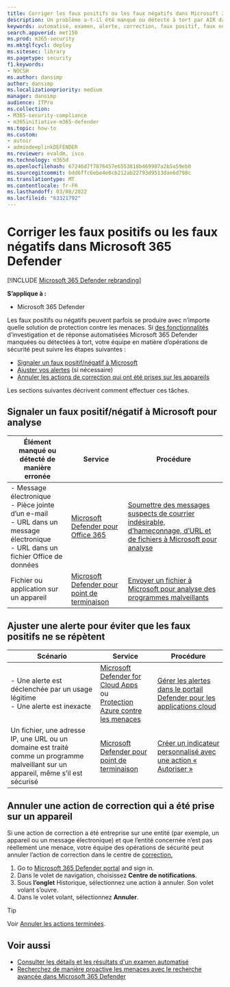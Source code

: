 ```yaml
---
title: Corriger les faux positifs ou les faux négatifs dans Microsoft 365 Defender
description: Un problème a-t-il été manqué ou détecté à tort par AIR dans Microsoft 365 Defender ? Découvrez comment soumettre des faux positifs ou des faux négatifs à Microsoft pour analyse.
keywords: automatisé, examen, alerte, correction, faux positif, faux négatif
search.appverid: met150
ms.prod: m365-security
ms.mktglfcycl: deploy
ms.sitesec: library
ms.pagetype: security
f1.keywords:
- NOCSH
ms.author: dansimp
author: dansimp
ms.localizationpriority: medium
manager: dansimp
audience: ITPro
ms.collection:
- M365-security-compliance
- m365initiative-m365-defender
ms.topic: how-to
ms.custom:
- autoir
- admindeeplinkDEFENDER
ms.reviewer: evaldm, isco
ms.technology: m365d
ms.openlocfilehash: 67246d7f7876457e6553818b469987a2b5a59eb0
ms.sourcegitcommit: bdd6ffc6ebe4e6cb212ab22793d9513dae6d798c
ms.translationtype: MT
ms.contentlocale: fr-FR
ms.lasthandoff: 03/08/2022
ms.locfileid: "63321792"
---
```

# <a name="address-false-positives-or-false-negatives-in-microsoft-365-defender"></a>Corriger les faux positifs ou les faux négatifs dans Microsoft 365 Defender

[!INCLUDE [Microsoft 365 Defender rebranding](../includes/microsoft-defender.md)]

**S’applique à :**
- Microsoft 365 Defender

Les faux positifs ou négatifs peuvent parfois se produire avec n’importe quelle solution de protection contre les menaces. Si [des fonctionnalités](m365d-autoir.md) d’investigation et de réponse automatisées Microsoft 365 Defender manquées ou détectées à tort, votre équipe en matière d’opérations de sécurité peut suivre les étapes suivantes :

- [Signaler un faux positif/négatif à Microsoft](#report-a-false-positivenegative-to-microsoft-for-analysis)
- [Ajuster vos alertes](#adjust-an-alert-to-prevent-false-positives-from-recurring) (si nécessaire)
- [Annuler les actions de correction qui ont été prises sur les appareils](#undo-a-remediation-action-that-was-taken-on-a-device)

Les sections suivantes décrivent comment effectuer ces tâches.

## <a name="report-a-false-positivenegative-to-microsoft-for-analysis"></a>Signaler un faux positif/négatif à Microsoft pour analyse

|Élément manqué ou détecté de manière erronée |Service  |Procédure  |
|---------|---------|---------|
|- Message électronique <br/>- Pièce jointe d’un e-mail <br/>- URL dans un message électronique<br/>- URL dans un fichier Office de données      |[Microsoft Defender pour Office 365](/microsoft-365/security/office-365-security/defender-for-office-365)        |[Soumettre des messages suspects de courrier indésirable, d’hameçonnage, d’URL et de fichiers à Microsoft pour analyse](../office-365-security/admin-submission.md)         |
|Fichier ou application sur un appareil    |[Microsoft Defender pour point de terminaison](/windows/security/threat-protection)         |[Envoyer un fichier à Microsoft pour analyse des programmes malveillants](https://www.microsoft.com/wdsi/filesubmission)         |

## <a name="adjust-an-alert-to-prevent-false-positives-from-recurring"></a>Ajuster une alerte pour éviter que les faux positifs ne se répètent

|Scénario |Service |Procédure |
|--------|--------|--------|
|- Une alerte est déclenchée par un usage légitime <br/>- Une alerte est inexacte    |[Microsoft Defender for Cloud Apps](/cloud-app-security)<br/> ou <br/>[Protection Azure contre les menaces](/azure/security/fundamentals/threat-detection)         |[Gérer les alertes dans le portail Defender pour les applications cloud](/cloud-app-security/managing-alerts)         |
|Un fichier, une adresse IP, une URL ou un domaine est traité comme un programme malveillant sur un appareil, même s’il est sécurisé|[Microsoft Defender pour point de terminaison](/windows/security/threat-protection) |[Créer un indicateur personnalisé avec une action « Autoriser »](/windows/security/threat-protection/microsoft-defender-atp/manage-indicators) |

## <a name="undo-a-remediation-action-that-was-taken-on-a-device"></a>Annuler une action de correction qui a été prise sur un appareil

Si une action de correction a été entreprise sur une entité (par exemple, un appareil ou un message électronique) et que l’entité concernée n’est pas réellement une menace, votre équipe des opérations de sécurité peut annuler l’action de correction dans le centre de [correction.](m365d-action-center.md)

1. Go to <a href="https://go.microsoft.com/fwlink/p/?linkid=2077139" target="_blank">Microsoft 365 Defender portal</a> and sign in. 
2. Dans le volet de navigation, choisissez **Centre de notifications**. 
3. Sous **l’onglet** Historique, sélectionnez une action à annuler. Son volet volant s’ouvre.
4. Dans le volet volant, sélectionnez **Annuler**.

> [!TIP]
> Voir [Annuler les actions terminées](m365d-autoir-actions.md#undo-completed-actions).

## <a name="see-also"></a>Voir aussi

- [Consulter les détails et les résultats d'un examen automatisé](m365d-autoir-results.md)
- [Recherchez de manière proactive les menaces avec le recherche avancée dans Microsoft 365 Defender](advanced-hunting-overview.md)
